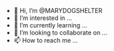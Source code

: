 - 👋 Hi, I’m @MARYDOGSHELTER
- 👀 I’m interested in ...
- 🌱 I’m currently learning ...
- 💞️ I’m looking to collaborate on ...
- 📫 How to reach me ...

<!---
MARYDOGSHELTER/MARYDOGSHELTER is a ✨ special ✨ repository because its `README.md` (this file) appears on your GitHub profile.
You can click the Preview link to take a look at your changes.
--->
